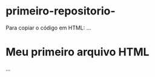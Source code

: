 # primeiro-repositorio-

Para copiar o código em HTML:
...
<html>
   <h1>Meu primeiro arquivo HTML</h1>
</hmtl>
...
